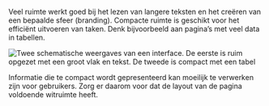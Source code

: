 <!-- @license CC0-1.0 -->

Veel ruimte werkt goed bij het lezen van langere teksten en het creëren van een bepaalde sfeer (branding). Compacte ruimte is geschikt voor het efficiënt uitvoeren van taken. Denk bijvoorbeeld aan pagina’s met veel data in tabellen.

![Twee schematische weergaves van een interface. De eerste is ruim opgezet met een groot vlak en tekst. De tweede is compact met een tabel](https://raw.githubusercontent.com/nl-design-system/documentatie/assets/richtlijnen_stijl_ruimte_purpose.png)

Informatie die te compact wordt gepresenteerd kan moeilijk te verwerken zijn voor gebruikers. Zorg er daarom voor dat de layout van de pagina voldoende witruimte heeft.
